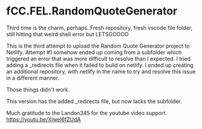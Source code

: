 # fCC.FEL.RandomQuoteGenerator
Third time is the charm, perhaps.  Fresh repository, fresh vscode file folder, still hitting that weird shell error but LETSGOOOO

This is the third attempt to upload the Random Quote Generator project to Netlify.
Attempt #1 somehow ended up coming from a subfolder which triggered an error that was more difficult to resolve than I expected.
I tried adding a _redirects file when it failed to build on netlify. I ended up creating an additional repository, with netlify in the name to try and resolve this issue in a different manner.

Those things didn't work.

This version has the added _redirects file, but now lacks the subfolder.

Much gratitude to the Landon345 for the youtube video support.
[
](https://youtu.be/Xjwel6fZUdA)https://youtu.be/Xjwel6fZUdA





